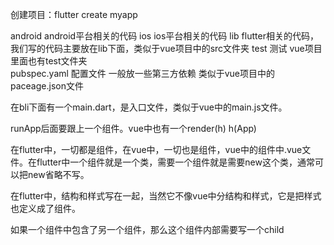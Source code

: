 创建项目：flutter create myapp

android   android平台相关的代码 
ios       ios平台相关的代码 
lib       flutter相关的代码，我们写的代码主要放在lib下面，类似于vue项目中的src文件夹
test      测试   vue项目里面也有test文件夹  
pubspec.yaml   配置文件   一般放一些第三方依赖   类似于vue项目中的paceage.json文件


在bli下面有一个main.dart，是入口文件，类似于vue中的main.js文件。

runApp后面要跟上一个组件。vue中也有一个render(h) h(App)

在flutter中，一切都是组件，在vue中，一切也是组件，vue中的组件中.vue文件。在flutter中一个组件就是一个类，需要一个组件就是需要new这个类，通常可以把new省略不写。

在flutter中，结构和样式写在一起，当然它不像vue中分结构和样式，它是把样式也定义成了组件。

如果一个组件中包含了另一个组件，那么这个组件内部需要写一个child


















